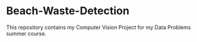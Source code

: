 # Beach-Waste-Detection
This repository contains my Computer Vision Project for my Data Problems summer course. 
